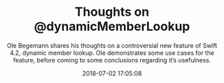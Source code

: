 ---
title: "Thoughts on @dynamicMemberLookup"
subtitle: "Ole Begemann shares his thoughts on a controversial new feature of Swift 4.2, dynamic member lookup. Ole demonstrates some use cases for the feature, before coming to some conclusions regarding it’s usefulness."
tags: ["swift4.2","dynamic"]
link: "https://oleb.net/blog/2018/06/dynamic-member-lookup/"
date: "2018-07-02 17:05:08"
---